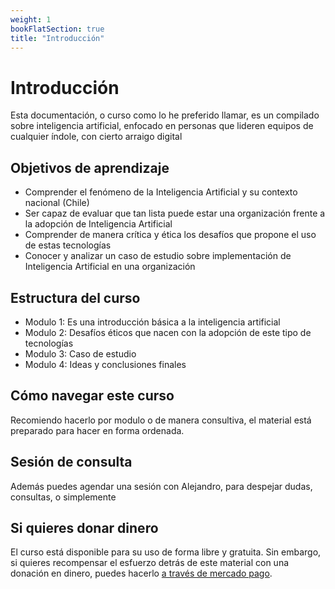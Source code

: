 ```yaml
---
weight: 1
bookFlatSection: true
title: "Introducción"
---
```


# Introducción

Esta documentación, o curso como lo he preferido llamar, es un compilado sobre inteligencia artificial, enfocado en personas que lideren equipos de cualquier índole, con cierto arraigo digital

## Objetivos de aprendizaje

- Comprender el fenómeno de la Inteligencia Artificial y su contexto nacional (Chile)
- Ser capaz de evaluar que tan lista puede estar una organización frente a la adopción de Inteligencia Artificial
- Comprender de manera crítica y ética los desafíos que propone el uso de estas tecnologías
- Conocer y analizar un caso de estudio sobre implementación de Inteligencia Artificial en una organización


## Estructura del curso

- Modulo 1: Es una introducción básica a la inteligencia artificial
- Modulo 2: Desafíos éticos que nacen con la adopción de este tipo de tecnologías
- Modulo 3: Caso de estudio
- Modulo 4: Ideas y conclusiones finales 

## Cómo navegar este curso

Recomiendo hacerlo por modulo o de manera consultiva, el material está preparado para hacer en forma ordenada. 

## Sesión de consulta

Además puedes agendar una sesión con Alejandro, para despejar dudas, consultas, o simplemente

## Si quieres donar dinero

El curso está disponible para su uso de forma libre y gratuita. Sin embargo, si quieres recompensar el esfuerzo detrás de este material con una donación en dinero, puedes hacerlo [a través de mercado pago]().